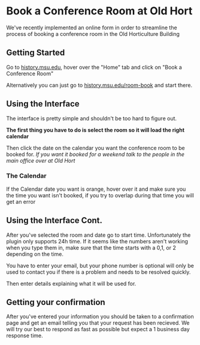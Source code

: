 # Book a Conference Room at Old Hort

We've recently implemented an online form in order to streamline the process of booking a conference room in the Old Horticulture Building
## Getting Started

Go to [history.msu.edu](http://history.msu.edu/), hover over the "Home" tab and click on "Book a Conference Room"

Alternatively you can just go to [history.msu.edu/room-book](http://history.msu.edu/room-book/) and start there.

## Using the Interface

The interface is pretty simple and shouldn't be too hard to figure out.

**The first thing you have to do is select the room so it will load the right calendar**

Then click the date on the calendar you want the conference room to be booked for. *If you want it booked for a weekend talk to the people in the main office over at Old Hort* 

### The Calendar
If the Calendar date you want is orange, hover over it and make sure you the time you want isn't booked, if you try to overlap           during that time you will get an error
    
## Using the Interface Cont.

After you've selected the room and date go to start time. Unfortunately the plugin only supports 24h time. If it seems like the numbers aren't working when you type them in, make sure that the time starts with a 0,1, or 2 depending on the time. 

You have to enter your email, but your phone number is optional will only be used to contact you if there is a problem and needs to be resolved quickly. 

Then enter details explaining what it will be used for. 


## Getting your confirmation
After you've entered your information you should be taken to a confirmation page and get an email telling you that your request has been recieved. We will try our best to respond as fast as possible but expect a 1 business day response time. 







